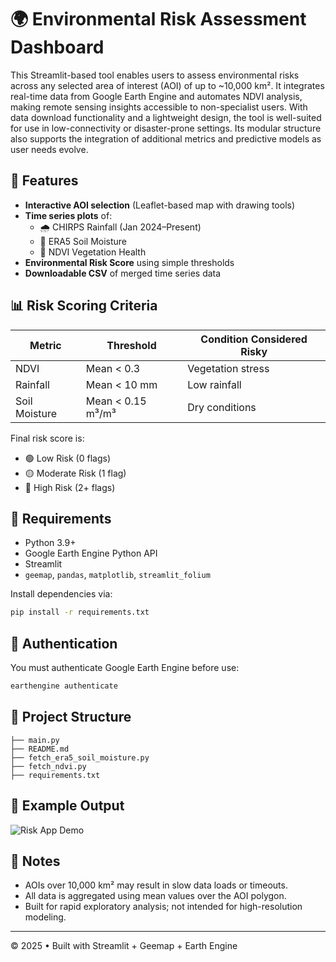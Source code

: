# 🌍 Environmental Risk Assessment Dashboard

This Streamlit-based tool enables users to assess environmental risks across any selected area of interest (AOI) of up to \~10,000 km². It integrates real-time data from Google Earth Engine and automates NDVI analysis, making remote sensing insights accessible to non-specialist users. With data download functionality and a lightweight design, the tool is well-suited for use in low-connectivity or disaster-prone settings. Its modular structure also supports the integration of additional metrics and predictive models as user needs evolve.

## 🚀 Features

- **Interactive AOI selection** (Leaflet-based map with drawing tools)
- **Time series plots** of:
  - 🌧️ CHIRPS Rainfall (Jan 2024–Present)
  - 🌱 ERA5 Soil Moisture
  - 🌿 NDVI Vegetation Health
- **Environmental Risk Score** using simple thresholds
- **Downloadable CSV** of merged time series data

## 📊 Risk Scoring Criteria

| Metric           | Threshold               | Condition Considered Risky |
|------------------|-------------------------|-----------------------------|
| NDVI             | Mean < 0.3              | Vegetation stress           |
| Rainfall         | Mean < 10 mm            | Low rainfall                |
| Soil Moisture    | Mean < 0.15 m³/m³       | Dry conditions              |

Final risk score is:
- 🟢 Low Risk (0 flags)
- 🟡 Moderate Risk (1 flag)
- 🔴 High Risk (2+ flags)

## 🧰 Requirements

- Python 3.9+
- Google Earth Engine Python API
- Streamlit
- `geemap`, `pandas`, `matplotlib`, `streamlit_folium`

Install dependencies via:

```bash
pip install -r requirements.txt
```

## 🔐 Authentication

You must authenticate Google Earth Engine before use:

```bash
earthengine authenticate
```

## 📂 Project Structure

```
├── main.py
├── README.md
├── fetch_era5_soil_moisture.py
├── fetch_ndvi.py
├── requirements.txt
```

## 📸 Example Output

![Risk App Demo](risk_app_demo.gif)

## 📝 Notes

- AOIs over 10,000 km² may result in slow data loads or timeouts.
- All data is aggregated using mean values over the AOI polygon.
- Built for rapid exploratory analysis; not intended for high-resolution modeling.

---

© 2025 • Built with Streamlit + Geemap + Earth Engine
